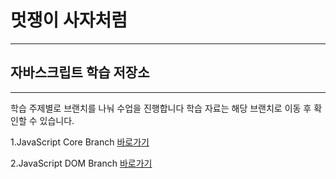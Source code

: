 
# 멋쟁이 사자처럼
---
## 자바스크립트 학습 저장소
---

학습 주제별로 브랜치를 나눠 수업을 진행합니다
학습 자료는 해당 브랜치로 이동 후 확인할 수 있습니다.

1.JavaScript Core Branch [바로가기](https://github.com/summer787/Lion-Javascript/tree/01.core)


2.JavaScript DOM Branch [바로가기](https://github.com/summer787/Lion-Javascript/tree/02.dom)
